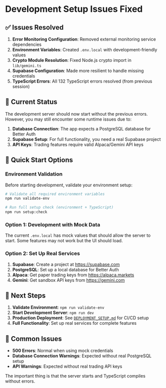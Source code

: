 # Development Setup Issues Fixed

## ✅ Issues Resolved

1. **Error Monitoring Configuration**: Removed external monitoring service dependencies
2. **Environment Variables**: Created `.env.local` with development-friendly values
3. **Crypto Module Resolution**: Fixed Node.js crypto import in `lib/gemini.ts`
4. **Supabase Configuration**: Made more resilient to handle missing credentials
5. **TypeScript Errors**: All 132 TypeScript errors resolved (from previous session)

## 🔧 Current Status

The development server should now start without the previous errors. However, you may still encounter some runtime issues due to:

1. **Database Connection**: The app expects a PostgreSQL database for Better Auth
2. **Supabase Setup**: For full functionality, you need a real Supabase project
3. **API Keys**: Trading features require valid Alpaca/Gemini API keys

## 🚀 Quick Start Options

### Environment Validation

Before starting development, validate your environment setup:

```bash
# Validate all required environment variables
npm run validate-env

# Run full setup check (environment + TypeScript)
npm run setup:check
```

### Option 1: Development with Mock Data
The current `.env.local` has mock values that should allow the server to start. Some features may not work but the UI should load.

### Option 2: Set Up Real Services
1. **Supabase**: Create a project at https://supabase.com
2. **PostgreSQL**: Set up a local database for Better Auth
3. **Alpaca**: Get paper trading keys from https://alpaca.markets
4. **Gemini**: Get sandbox API keys from https://gemini.com

## 📝 Next Steps

1. **Validate Environment**: `npm run validate-env`
2. **Start Development Server**: `npm run dev`
3. **Production Deployment**: See [`DEPLOYMENT_SETUP.md`](./DEPLOYMENT_SETUP.md) for CI/CD setup
4. **Full Functionality**: Set up real services for complete features

## 🐛 Common Issues

- **500 Errors**: Normal when using mock credentials
- **Database Connection Warnings**: Expected without real PostgreSQL setup
- **API Warnings**: Expected without real trading API keys

The important thing is that the server starts and TypeScript compiles without errors.